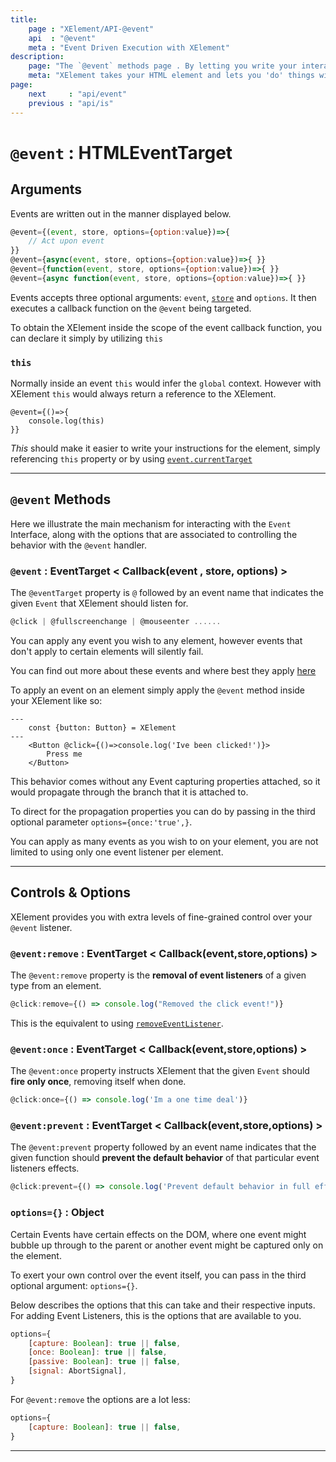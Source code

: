 ```yaml
---
title:
    page : "XElement/API-@event"
    api  : "@event"
    meta : "Event Driven Execution with XElement"
description: 
    page: "The `@event` methods page . By letting you write your interactions in either JavaScript or Typescript you can do all sorts of wonderful and fully interactive user interactions."
    meta: "XElement takes your HTML element and lets you 'do' things with it on the client. By passing through JS/TS to the client, we let you write client-side interactions without the need for an external UI framework or renderer in Astro"
page: 
    next     : "api/event"
    previous : "api/is"
---
```


# `@event` : HTMLEventTarget


## Arguments

Events are written out in the manner displayed below.

```js
@event={(event, store, options={option:value})=>{
    // Act upon event
}}
@event={async(event, store, options={option:value})=>{ }}
@event={function(event, store, options={option:value})=>{ }}
@event={async function(event, store, options={option:value})=>{ }}
```

Events accepts three optional arguments: `event`, [`store`](/docs/api/methods/store) and `options`. It then executes a callback function on the `@event` being targeted.

To obtain the XElement inside the scope of the event callback function, you can declare it simply by utilizing `this`

### `this`

Normally inside an event `this` would infer the `global` context. However with XElement `this` would always return a reference to the XElement.

```astro
@event={()=>{
    console.log(this)
}}
```

*This* should make it easier to write your instructions for the element, simply referencing `this` property or by using [`event.currentTarget`](https://developer.mozilla.org/en-US/docs/Web/API/Event/currentTarget)

------

## `@event` Methods

Here we illustrate the main mechanism for interacting with the `Event` Interface, along with the options that are associated to controlling the behavior with the `@event` handler.

### `@event` : EventTarget < Callback(event , store, options) >

The `@eventTarget` property is `@` followed by an event name that indicates the given `Event` that XElement should listen for.

```js
@click | @fullscreenchange | @mouseenter ......
```

You can apply any event you wish to any element, however events that don't apply to certain elements will silently fail.

You can find out more about these events and where best they apply [here](https://developer.mozilla.org/en-US/docs/Web/Events)

To apply an event on an element simply apply the `@event` method inside your XElement like so:

```astro
---
    const {button: Button} = XElement
---
    <Button @click={()=>console.log('Ive been clicked!')}>
        Press me
    </Button>
```

This behavior comes without any Event capturing properties attached, so it would propagate through the branch that it is attached to.

To direct for the propagation properties you can do by passing in the third optional parameter `options={once:'true',}`.

You can apply as many events as you wish to on your element, you are not limited to using only one event listener per element.

------

## Controls & Options

XElement provides you with extra levels of fine-grained control over your `@event` listener.

### `@event:remove` : EventTarget < Callback(event,store,options) >

The `@event:remove` property is the **removal of event listeners** of a given type from an element.

```js
@click:remove={() => console.log("Removed the click event!")}
```

This is the equivalent to using [`removeEventListener`](https://developer.mozilla.org/en-US/docs/Web/API/EventTarget/removeEventListener).

### `@event:once` : EventTarget < Callback(event,store,options) >

The `@event:once` property instructs XElement that the given `Event` should **fire only once**, removing itself when done.

```js
@click:once={() => console.log('Im a one time deal')}
```

### `@event:prevent` : EventTarget < Callback(event,store,options) >

The `@event:prevent` property followed by an event name indicates that the given function should **prevent the default behavior** of that particular event listeners effects.

```js
@click:prevent={() => console.log('Prevent default behavior in full effect')}
```

### `options={}` : Object

Certain Events have certain effects on the DOM, where one event might bubble up through to the parent or another event might be captured only on the element.

To exert your own control over the event itself, you can pass in the third optional argument: `options={}`.

Below describes the options that this can take and their respective inputs. For adding Event Listeners, this is the options that are available to you. 

```js
options={
    [capture: Boolean]: true || false,
    [once: Boolean]: true || false,
    [passive: Boolean]: true || false,
    [signal: AbortSignal],
}
```

For `@event:remove` the options are a lot less:

```js
options={
    [capture: Boolean]: true || false,
}
```

------